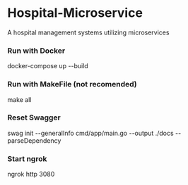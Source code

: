 # Hospital-Microservice
A hospital management systems utilizing microservices

### Run with Docker
docker-compose up --build

### Run with MakeFile (not recomended)
make all

### Reset Swagger
swag init --generalInfo cmd/app/main.go --output ./docs --parseDependency

### Start ngrok
ngrok http 3080

